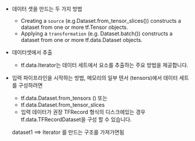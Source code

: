 - 데이터 셋을 만드는 두 가지 방법
  - Creating a `source` (e.g.Dataset.from_tensor_slices()) constructs a dataset from one or more tf.Tensor objects.
  - Applying a `transformation` (e.g. Dataset.batch()) constructs a dataset from one or more tf.data.Dataset objects.

- 데이터셋에서 추출
  - tf.data.Iterator는 데이터 세트에서 요소를 추출하는 주요 방법을 제공합니다.

- 입력 파이프라인을 시작하는 방법, 메모리의 일부 텐서 (tensors)에서 데이터 세트를 구성하려면
  - tf.data.Dataset.from_tensors () 또는
  - tf.data.Dataset.from_tensor_slices
  - 입력 데이터가 권장 TFRecord 형식의 디스크에있는 경우 tf.data.TFRecordDataset을 구성 할 수 있습니다.


  dataset1  ==> Iterator 를 만드는 구조를 가져가면됨
  
